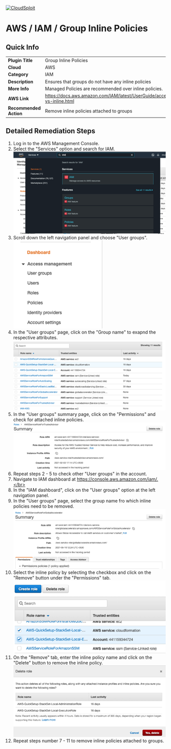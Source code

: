 [![CloudSploit](https://cloudsploit.com/img/logo-new-big-text-100.png "CloudSploit")](https://cloudsploit.com)

# AWS / IAM / Group Inline Policies

## Quick Info

| | |
|-|-|
| **Plugin Title** | Group Inline Policies |
| **Cloud** | AWS |
| **Category** | IAM |
| **Description** | Ensures that groups do not have any inline policies |
| **More Info** | Managed Policies are recommended over inline policies. |
| **AWS Link** | https://docs.aws.amazon.com/IAM/latest/UserGuide/access_policies_managed-vs-inline.html |
| **Recommended Action** | Remove inline policies attached to groups |

## Detailed Remediation Steps
1. Log in to the AWS Management Console.
2. Select the "Services" option and search for IAM. </br> <img src="/resources/aws/iam/iam-role-last-used/step2.png"/>
3. Scroll down the left navigation panel and choose "User groups". </br> <img src="/resources/aws/iam/iam-role-last-used/step3.png"/>
4. In the "User groups" page, click on the "Group name" to exapnd the respective attributes.</br> <img src="/resources/aws/iam/iam-role-last-used/step4.png"/>
5. In the "User groups" summary page, click on the "Permissions" and check for attached inline policies.</br> <img src="/resources/aws/iam/iam-role-last-used/step5.png"/>
6. Repeat steps 2 - 5 to check other "User groups" in the account.</br>
7. Navigate to IAM dashboard at https://console.aws.amazon.com/iam/.</br>
8. In the "IAM dashboard", click on the "User groups" option at the left navigation panel.</br>
9. In the "User groups" page, select the group name fro which inline policies need to be removed.</br> <img src="/resources/aws/iam/iam-role-last-used/step9.png"/>
10. Select the inline policy by selecting the checkbox and click on the "Remove" button under the "Permissions" tab.</br> <img src="/resources/aws/iam/iam-role-last-used/step10.png"/>
11. On the "Remove" tab, enter the inline policy name and click on the "Delete" button to remove the inline policy.</br>  <img src="/resources/aws/iam/iam-role-last-used/step11.png"/>
12. Repeat steps number 7 - 11 to remove inline policies attached to groups.</br>



